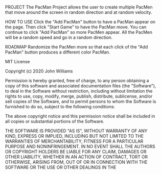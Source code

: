 PROJECT 
The PacMan Project allows the user to create multiple PacMen that move around the screen in random direction and at random velocity. 

HOW TO USE 
Click the "Add PacMan" button to have a PacMan appear on the page. Then click "Start Game" to have the PacMan move. You can continue to click "Add PacMan" so more PacMen appear. All the PacMen will be a random speed and go in a random direction. 

ROADMAP
Randomize the PacMen more so that each click of the "Add PacMan" button produces a different color PacMan. 

MIT License

Copyright (c) 2020 John Williams

Permission is hereby granted, free of charge, to any person obtaining a copy
of this software and associated documentation files (the "Software"), to deal
in the Software without restriction, including without limitation the rights
to use, copy, modify, merge, publish, distribute, sublicense, and/or sell
copies of the Software, and to permit persons to whom the Software is
furnished to do so, subject to the following conditions:

The above copyright notice and this permission notice shall be included in all
copies or substantial portions of the Software.

THE SOFTWARE IS PROVIDED "AS IS", WITHOUT WARRANTY OF ANY KIND, EXPRESS OR
IMPLIED, INCLUDING BUT NOT LIMITED TO THE WARRANTIES OF MERCHANTABILITY,
FITNESS FOR A PARTICULAR PURPOSE AND NONINFRINGEMENT. IN NO EVENT SHALL THE
AUTHORS OR COPYRIGHT HOLDERS BE LIABLE FOR ANY CLAIM, DAMAGES OR OTHER
LIABILITY, WHETHER IN AN ACTION OF CONTRACT, TORT OR OTHERWISE, ARISING FROM,
OUT OF OR IN CONNECTION WITH THE SOFTWARE OR THE USE OR OTHER DEALINGS IN THE

